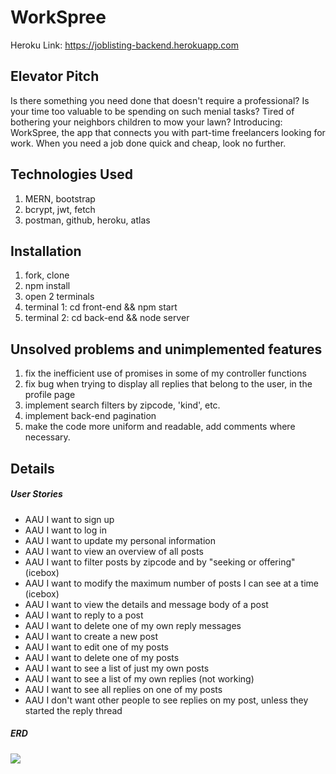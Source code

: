 # WorkSpree

Heroku Link: https://joblisting-backend.herokuapp.com
​
## Elevator Pitch
Is there something you need done that doesn't require a professional? Is your time too valuable to be spending on such menial tasks? Tired of bothering your neighbors children to mow your lawn? Introducing: WorkSpree, the app that connects you with part-time freelancers looking for work. When you need a job done quick and cheap, look no further.
​
## Technologies Used
1. MERN, bootstrap
2. bcrypt, jwt, fetch
3. postman, github, heroku, atlas
​
## Installation
1. fork, clone
3. npm install
4. open 2 terminals
5. terminal 1: cd front-end && npm start
6. terminal 2: cd back-end && node server
​
## Unsolved problems and unimplemented features
1. fix the inefficient use of promises in some of my controller functions
2. fix bug when trying to display all replies that belong to the user, in the profile page
3. implement search filters by zipcode, 'kind', etc.
4. implement back-end pagination
5. make the code more uniform and readable, add comments where necessary.
​ 
## Details

##### User Stories
- AAU I want to sign up
- AAU I want to log in
- AAU I want to update my personal information
- AAU I want to view an overview of all posts
- AAU I want to filter posts by zipcode and by "seeking or offering" (icebox)
- AAU I want to modify the maximum number of posts I can see at a time (icebox)
- AAU I want to view the details and message body of a post
- AAU I want to reply to a post
- AAU I want to delete one of my own reply messages
- AAU I want to create a new post
- AAU I want to edit one of my posts
- AAU I want to delete one of my posts
- AAU I want to see a list of just my own posts
- AAU I want to see a list of my own replies (not working)
- AAU I want to see all replies on one of my posts
- AAU I don't want other people to see replies on my post, unless they started the reply thread
​
##### ERD
![](https://i.ibb.co/HhKtLJd/job-listing-site.jpg)
​